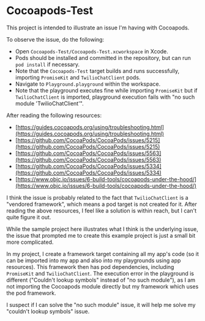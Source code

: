 # Cocoapods-Test

This project is intended to illustrate an issue I'm having with Cocoapods.

To observe the issue, do the following:

- Open `Cocoapods-Test/Cocoapods-Test.xcworkspace` in Xcode.
- Pods should be installed and committed in the repository, but can run `pod install` if necessary.
- Note that the `Cocoapods-Test` target builds and runs successfully, importing `PromiseKit` and `TwilioChatClient` pods.
- Navigate to `Playground.playground` within the workspace. 
- Note that the playground executes fine while importing `PromiseKit` but if `TwilioChatClient` is imported, playground execution fails with "no such module 'TwilioChatClient'".

After reading the following resources:

- [https://guides.cocoapods.org/using/troubleshooting.html](https://guides.cocoapods.org/using/troubleshooting.html)
- [https://github.com/CocoaPods/CocoaPods/issues/5215](https://github.com/CocoaPods/CocoaPods/issues/5215)
- [https://github.com/CocoaPods/CocoaPods/issues/5563](https://github.com/CocoaPods/CocoaPods/issues/5563)
- [https://github.com/CocoaPods/CocoaPods/issues/5334](https://github.com/CocoaPods/CocoaPods/issues/5334)
- [https://www.objc.io/issues/6-build-tools/cocoapods-under-the-hood/](https://www.objc.io/issues/6-build-tools/cocoapods-under-the-hood/)

I think the issue is probably related to the fact that `TwilioChatClient` is a "vendored framework", which means a pod target is not created for it. After reading the above resources, I feel like a solution is within reach, but I can't quite figure it out.

While the sample project here illustrates what I think is the underlying issue, the issue that prompted me to create this example project is just a small bit more complicated. 

In my project, I create a framework target containing all my app's code (so it can be imported into my app and also into my playgrounds using app resources). This framework then has pod dependencies, including `PromiseKit` and `TwilioChatClient`. The execution error in the playground is different ("Couldn't lookup symbols" instead of "no such module"), as I am not importing the Cocoapods module directly but my framework which uses the pod framework.

I suspect if I can solve the "no such module" issue, it will help me solve my "couldn't lookup symbols" issue.